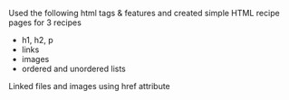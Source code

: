 Used the following html tags & features and created simple HTML recipe pages for 3 recipes
- h1, h2, p
- links
- images
- ordered and unordered lists

Linked files and images using href attribute